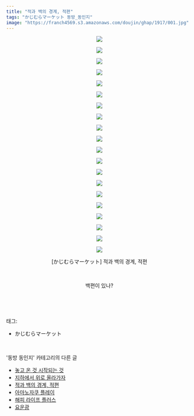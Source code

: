 ```yaml
---
title: "적과 백의 경계, 적편"
tags: "かじむらマーケット 동방_동인지"
image: "https://franch4569.s3.amazonaws.com/doujin/ghap/1917/001.jpg"
---
```

<div class="article">
<p style="text-align: center; clear: none; float: none;"><img src="{{ site.imgserver2 }}/ghap/1917/001.jpg"/></p>
<p style="text-align: center; clear: none; float: none;"><img src="{{ site.imgserver2 }}/ghap/1917/002.jpg"/></p>
<p style="text-align: center; clear: none; float: none;"><img src="{{ site.imgserver2 }}/ghap/1917/003.jpg"/></p>
<p style="text-align: center; clear: none; float: none;"><img src="{{ site.imgserver2 }}/ghap/1917/004.jpg"/></p>
<p style="text-align: center; clear: none; float: none;"><img src="{{ site.imgserver2 }}/ghap/1917/005.jpg"/></p>
<p style="text-align: center; clear: none; float: none;"><img src="{{ site.imgserver2 }}/ghap/1917/006.jpg"/></p>
<p style="text-align: center; clear: none; float: none;"><img src="{{ site.imgserver2 }}/ghap/1917/007.jpg"/></p>
<p style="text-align: center; clear: none; float: none;"><img src="{{ site.imgserver2 }}/ghap/1917/008.jpg"/></p>
<p style="text-align: center; clear: none; float: none;"><img src="{{ site.imgserver2 }}/ghap/1917/009.jpg"/></p>
<p style="text-align: center; clear: none; float: none;"><img src="{{ site.imgserver2 }}/ghap/1917/010.jpg"/></p>
<p style="text-align: center; clear: none; float: none;"><img src="{{ site.imgserver2 }}/ghap/1917/011.jpg"/></p>
<p style="text-align: center; clear: none; float: none;"><img src="{{ site.imgserver2 }}/ghap/1917/012.jpg"/></p>
<p style="text-align: center; clear: none; float: none;"><img src="{{ site.imgserver2 }}/ghap/1917/013.jpg"/></p>
<p style="text-align: center; clear: none; float: none;"><img src="{{ site.imgserver2 }}/ghap/1917/014.jpg"/></p>
<p style="text-align: center; clear: none; float: none;"><img src="{{ site.imgserver2 }}/ghap/1917/015.jpg"/></p>
<p style="text-align: center; clear: none; float: none;"><img src="{{ site.imgserver2 }}/ghap/1917/016.jpg"/></p>
<p style="text-align: center; clear: none; float: none;"><img src="{{ site.imgserver2 }}/ghap/1917/017.jpg"/></p>
<p style="text-align: center; clear: none; float: none;"><img src="{{ site.imgserver2 }}/ghap/1917/018.jpg"/></p>
<p style="text-align: center; clear: none; float: none;"><img src="{{ site.imgserver2 }}/ghap/1917/019.jpg"/></p>
<p style="text-align: center; clear: none; float: none;"><img src="{{ site.imgserver2 }}/ghap/1917/020.jpg"/></p>
<p style="text-align: center; clear: none; float: none;">[かじむらマーケット] 적과 백의 경계, 적편</p>
<p style="text-align: center; clear: none; float: none;"><br/></p>
<p style="text-align: center; clear: none; float: none;">백편이 있나?</p>
<p><br/></p>
</div><br/>
<div class="tagTrail">
<p>태그: </p>
<ul>
<li>かじむらマーケット</li>
</ul>
</div><br/>
<div class="another">
<p>'동방 동인지' 카테고리의 다른 글</p>
<ul>
<li><a href="/ghap_1921">놓고 온 것 시작되는 것</a></li>
<li><a href="/ghap_1918">지하에서 위로 올라가자</a></li>
<li><a href="/ghap_1917">적과 백의 경계, 적편</a></li>
<li><a href="/ghap_1916">아마노자쿠 플레이</a></li>
<li><a href="/ghap_1913">해피 라이프 플러스</a></li>
<li><a href="/ghap_1912">요운광</a></li>
</ul>
</div><br/>
<div class="cb_module cb_fluid">
<div class="cb_wrt cb_profile">
</div><!-- commentList close -->
</div><br/>
